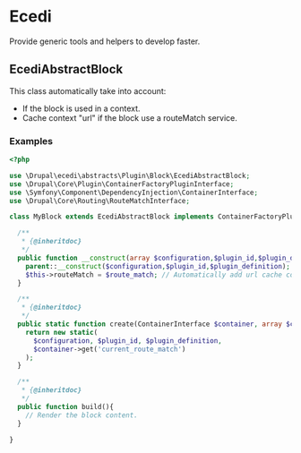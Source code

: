 # Ecedi

Provide generic tools and helpers to develop faster.

## EcediAbstractBlock

This class automatically take into account:

* If the block is used in a context.
* Cache context "url" if the block use a routeMatch service.

### Examples

```php
<?php

use \Drupal\ecedi\abstracts\Plugin\Block\EcediAbstractBlock;
use \Drupal\Core\Plugin\ContainerFactoryPluginInterface;
use \Symfony\Component\DependencyInjection\ContainerInterface;
use \Drupal\Core\Routing\RouteMatchInterface;

class MyBlock extends EcediAbstractBlock implements ContainerFactoryPluginInterface {

  /**
   * {@inheritdoc}
   */
  public function __construct(array $configuration,$plugin_id,$plugin_definition, RouteMatchInterface $route_match) {
    parent::__construct($configuration,$plugin_id,$plugin_definition);
    $this->routeMatch = $route_match; // Automatically add url cache context.
  }

  /**
   * {@inheritdoc}
   */
  public static function create(ContainerInterface $container, array $configuration, $plugin_id, $plugin_definition){
    return new static(
      $configuration, $plugin_id, $plugin_definition,
      $container->get('current_route_match')
    );
  }

  /**
   * {@inheritdoc}
   */
  public function build(){
    // Render the block content.
  }

}

```
